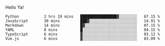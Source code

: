 Hello Ya!

<!--START_SECTION:waka-->

```text
Python           2 hrs 19 mins   ████████████████▓░░░░░░░░   67.15 %
JavaScript       30 mins         ███▓░░░░░░░░░░░░░░░░░░░░░   14.91 %
Markdown         14 mins         █▓░░░░░░░░░░░░░░░░░░░░░░░   07.15 %
YAML             8 mins          █░░░░░░░░░░░░░░░░░░░░░░░░   04.15 %
TypeScript       6 mins          ▓░░░░░░░░░░░░░░░░░░░░░░░░   03.12 %
Vue.js           6 mins          ▓░░░░░░░░░░░░░░░░░░░░░░░░   03.09 %
```

<!--END_SECTION:waka-->
